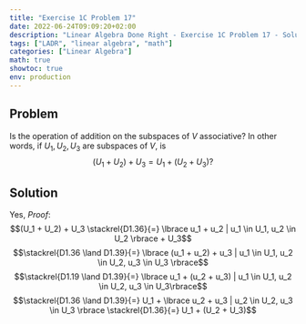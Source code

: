```yaml
---
title: "Exercise 1C Problem 17"
date: 2022-06-24T09:09:20+02:00
description: "Linear Algebra Done Right - Exercise 1C Problem 17 - Solution"
tags: ["LADR", "linear algebra", "math"]
categories: ["Linear Algebra"]
math: true
showtoc: true
env: production
---
```


## Problem
Is the operation of addition on the subspaces of $V$ associative? In other words, if $U_1, U_2, U_3$ are subspaces of $V$, is
$$(U_1 + U_2) + U_3 = U_1 + (U_2 + U_3) ?$$

## Solution
Yes, *Proof*:
$$(U_1 + U_2) + U_3 \stackrel{D1.36}{=} \lbrace u_1 + u_2 | u_1 \in U_1, u_2 \in U_2 \rbrace + U_3$$
$$\stackrel{D1.36 \land D1.39}{=} \lbrace (u_1 + u_2) + u_3 | u_1 \in U_1, u_2 \in U_2, u_3 \in U_3 \rbrace$$
$$\stackrel{D1.19 \land D1.39}{=} \lbrace u_1 + (u_2 + u_3) | u_1 \in U_1, u_2 \in U_2, u_3 \in U_3\rbrace$$
$$\stackrel{D1.36 \land D1.39}{=} U_1 + \lbrace u_2 + u_3 | u_2 \in U_2, u_3 \in U_3 \rbrace \stackrel{D1.36}{=} U_1 + (U_2 + U_3)$$



